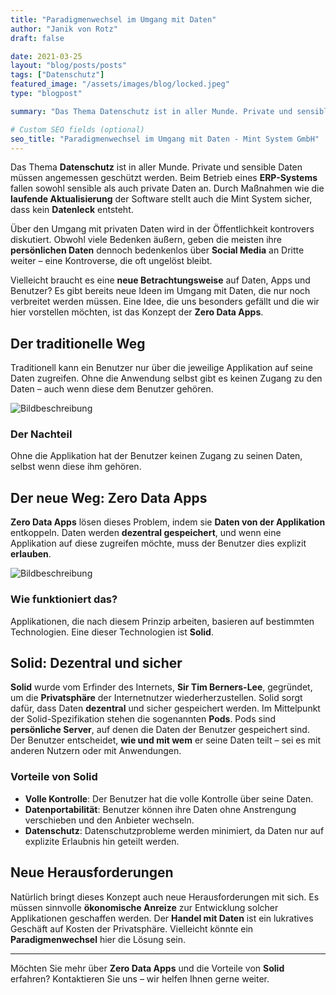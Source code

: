 ```yaml
---
title: "Paradigmenwechsel im Umgang mit Daten"
author: "Janik von Rotz"
draft: false

date: 2021-03-25
layout: "blog/posts/posts"
tags: ["Datenschutz"]
featured_image: "/assets/images/blog/locked.jpeg"
type: "blogpost"

summary: "Das Thema Datenschutz ist in aller Munde. Private und sensible Daten müssen passend geschützt werden. Beim Betrieb eines ERP-System fallen sensible sowie private Daten an. Mit verschiedenen Massnahmen..."

# Custom SEO fields (optional)
seo_title: "Paradigmenwechsel im Umgang mit Daten - Mint System GmbH"
---
```


Das Thema **Datenschutz** ist in aller Munde. Private und sensible Daten müssen angemessen geschützt werden. Beim Betrieb eines **ERP-Systems** fallen sowohl sensible als auch private Daten an. Durch Maßnahmen wie die **laufende Aktualisierung** der Software stellt auch die Mint System sicher, dass kein **Datenleck** entsteht.

Über den Umgang mit privaten Daten wird in der Öffentlichkeit kontrovers diskutiert. Obwohl viele Bedenken äußern, geben die meisten ihre **persönlichen Daten** dennoch bedenkenlos über **Social Media** an Dritte weiter – eine Kontroverse, die oft ungelöst bleibt.

Vielleicht braucht es eine **neue Betrachtungsweise** auf Daten, Apps und Benutzer? Es gibt bereits neue Ideen im Umgang mit Daten, die nur noch verbreitet werden müssen. Eine Idee, die uns besonders gefällt und die wir hier vorstellen möchten, ist das Konzept der **Zero Data Apps**.

## Der traditionelle Weg

Traditionell kann ein Benutzer nur über die jeweilige Applikation auf seine Daten zugreifen. Ohne die Anwendung selbst gibt es keinen Zugang zu den Daten – auch wenn diese dem Benutzer gehören.

![Bildbeschreibung](/assets/images/blog/you-app-data.png)


### Der Nachteil

Ohne die Applikation hat der Benutzer keinen Zugang zu seinen Daten, selbst wenn diese ihm gehören.

## Der neue Weg: Zero Data Apps

**Zero Data Apps** lösen dieses Problem, indem sie **Daten von der Applikation** entkoppeln. Daten werden **dezentral gespeichert**, und wenn eine Applikation auf diese zugreifen möchte, muss der Benutzer dies explizit **erlauben**.

![Bildbeschreibung](/assets/images/blog/data-you-app.png)

### Wie funktioniert das?

Applikationen, die nach diesem Prinzip arbeiten, basieren auf bestimmten Technologien. Eine dieser Technologien ist **Solid**.

## Solid: Dezentral und sicher

**Solid** wurde vom Erfinder des Internets, **Sir Tim Berners-Lee**, gegründet, um die **Privatsphäre** der Internetnutzer wiederherzustellen. Solid sorgt dafür, dass Daten **dezentral** und sicher gespeichert werden. Im Mittelpunkt der Solid-Spezifikation stehen die sogenannten **Pods**. Pods sind **persönliche Server**, auf denen die Daten der Benutzer gespeichert sind. Der Benutzer entscheidet, **wie und mit wem** er seine Daten teilt – sei es mit anderen Nutzern oder mit Anwendungen.

### Vorteile von Solid

- **Volle Kontrolle**: Der Benutzer hat die volle Kontrolle über seine Daten.
- **Datenportabilität**: Benutzer können ihre Daten ohne Anstrengung verschieben und den Anbieter wechseln.
- **Datenschutz**: Datenschutzprobleme werden minimiert, da Daten nur auf explizite Erlaubnis hin geteilt werden.

## Neue Herausforderungen

Natürlich bringt dieses Konzept auch neue Herausforderungen mit sich. Es müssen sinnvolle **ökonomische Anreize** zur Entwicklung solcher Applikationen geschaffen werden. Der **Handel mit Daten** ist ein lukratives Geschäft auf Kosten der Privatsphäre. Vielleicht könnte ein **Paradigmenwechsel** hier die Lösung sein.

---

Möchten Sie mehr über **Zero Data Apps** und die Vorteile von **Solid** erfahren? Kontaktieren Sie uns – wir helfen Ihnen gerne weiter.
